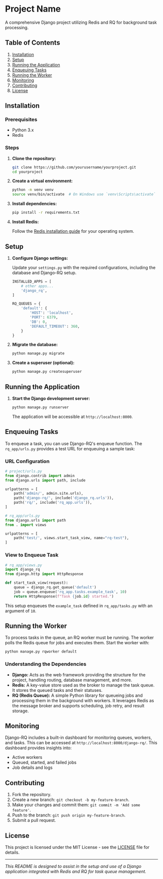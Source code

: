 # Project Name

A comprehensive Django project utilizing Redis and RQ for background task processing.

## Table of Contents

1. [Installation](#installation)
2. [Setup](#setup)
3. [Running the Application](#running-the-application)
4. [Enqueuing Tasks](#enqueuing-tasks)
5. [Running the Worker](#running-the-worker)
6. [Monitoring](#monitoring)
7. [Contributing](#contributing)
8. [License](#license)

## Installation

### Prerequisites

- Python 3.x
- Redis

### Steps

1. **Clone the repository:**

   ```sh
   git clone https://github.com/yourusername/yourproject.git
   cd yourproject
   ```

2. **Create a virtual environment:**

   ```sh
   python -m venv venv
   source venv/bin/activate  # On Windows use `venv\Scripts\activate`
   ```

3. **Install dependencies:**

   ```sh
   pip install -r requirements.txt
   ```

4. **Install Redis:**

   Follow the [Redis installation guide](https://redis.io/download) for your operating system.

## Setup

1. **Configure Django settings:**

   Update your `settings.py` with the required configurations, including the database and Django-RQ setup.

   ```python
   INSTALLED_APPS = [
       # other apps...
       'django_rq',
   ]

   RQ_QUEUES = {
       'default': {
           'HOST': 'localhost',
           'PORT': 6379,
           'DB': 0,
           'DEFAULT_TIMEOUT': 360,
       }
   }
   ```

2. **Migrate the database:**

   ```sh
   python manage.py migrate
   ```

3. **Create a superuser (optional):**

   ```sh
   python manage.py createsuperuser
   ```

## Running the Application

1. **Start the Django development server:**

   ```sh
   python manage.py runserver
   ```

   The application will be accessible at `http://localhost:8000`.

## Enqueuing Tasks

To enqueue a task, you can use Django-RQ's enqueue function. The `rq_app/urls.py` provides a test URL for enqueuing a sample task:

### URL Configuration

```python
# project/urls.py
from django.contrib import admin
from django.urls import path, include

urlpatterns = [
    path('admin/', admin.site.urls),
    path('django-rq/', include('django_rq.urls')),
    path('rq/', include('rq_app.urls')),
]
```

```python
# rq_app/urls.py
from django.urls import path
from . import views

urlpatterns = [
    path('test/', views.start_task_view, name="rq-test"),
]
```

### View to Enqueue Task

```python
# rq_app/views.py
import django_rq
from django.http import HttpResponse

def start_task_view(request):
    queue = django_rq.get_queue('default')
    job = queue.enqueue('rq_app.tasks.example_task', 10)
    return HttpResponse(f"Task {job.id} started.")
```

This setup enqueues the `example_task` defined in `rq_app/tasks.py` with an argument of `10`.

## Running the Worker

To process tasks in the queue, an RQ worker must be running. The worker polls the Redis queue for jobs and executes them. Start the worker with:

```sh
python manage.py rqworker default
```

### Understanding the Dependencies

- **Django:** Acts as the web framework providing the structure for the project, handling routing, database management, and more.
- **Redis:** A key-value store used as the broker to manage the task queue. It stores the queued tasks and their statuses.
- **RQ (Redis Queue):** A simple Python library for queueing jobs and processing them in the background with workers. It leverages Redis as the message broker and supports scheduling, job retry, and result storage.

## Monitoring

Django-RQ includes a built-in dashboard for monitoring queues, workers, and tasks. This can be accessed at `http://localhost:8000/django-rq/`. This dashboard provides insights into:

- Active workers
- Queued, started, and failed jobs
- Job details and logs

## Contributing

1. Fork the repository.
2. Create a new branch: `git checkout -b my-feature-branch`.
3. Make your changes and commit them: `git commit -m 'Add some feature'`.
4. Push to the branch: `git push origin my-feature-branch`.
5. Submit a pull request.

## License

This project is licensed under the MIT License - see the [LICENSE](LICENSE) file for details.

---

*This README is designed to assist in the setup and use of a Django application integrated with Redis and RQ for task queue management.*